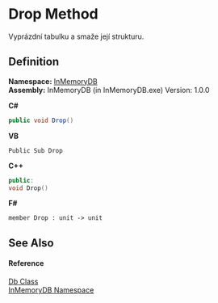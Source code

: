 # Drop Method


Vyprázdní tabulku a smaže její strukturu.



## Definition
**Namespace:** <a href="InMemoryDB/Help/044e8d7f-0f94-a8b4-bd65-529f6359fdf7">InMemoryDB</a>  
**Assembly:** InMemoryDB (in InMemoryDB.exe) Version: 1.0.0

**C#**
``` C#
public void Drop()
```
**VB**
``` VB
Public Sub Drop
```
**C++**
``` C++
public:
void Drop()
```
**F#**
``` F#
member Drop : unit -> unit 
```



## See Also


#### Reference
<a href="InMemoryDB/Help/072256a6-4e86-2a0a-723b-934e64bcdb43">Db Class</a>  
<a href="InMemoryDB/Help/044e8d7f-0f94-a8b4-bd65-529f6359fdf7">InMemoryDB Namespace</a>  
